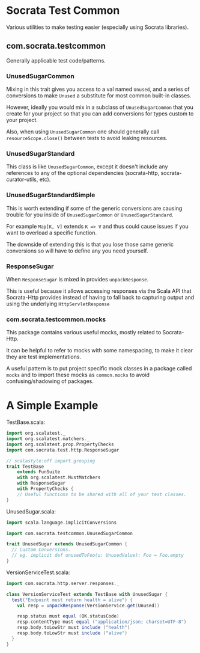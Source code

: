 # Socrata Test Common #
Various utilities to make testing easier (especially using Socrata
libraries).

## com.socrata.testcommon ##
Generally applicable test code/patterns.

### UnusedSugarCommon ###
Mixing in this trait gives you access to a val named `Unused`, and a
series of conversions to make `Unused` a substitute for most common
built-in classes.

However, ideally you would mix in a subclass of `UnusedSugarCommon`
that you create for your project so that you can add conversions for
types custom to your project.

Also, when using `UnusedSugarCommon` one should generally call
`resourceScope.close()` between tests to avoid leaking resources.

### UnusedSugarStandard ###
This class is like `UnusedSugarCommon`, except it doesn't include any
references to any of the optional dependencies (socrata-http,
socrata-curator-utils, etc).

### UnusedSugarStandardSimple ###
This is worth extending if some of the generic conversions are causing
trouble for you inside of `UnusedSugarCommon` or
`UnusedSugarStandard`.

For example `Map[K, V]` extends `K => V` and thus could cause issues
if you want to overload a specific function.

The downside of extending this is that you lose those same generic
conversions so will have to define any you need yourself.

### ResponseSugar ###
When `ResponseSugar` is mixed in provides `unpackResponse`.

This is useful because it allows accessing responses via the Scala API
that Socrata-Http provides instead of having to fall back to capturing
output and using the underlying `HttpServletResponse`

### com.socrata.testcommon.mocks ###
This package contains various useful mocks, mostly related to
Socrata-Http.

It can be helpful to refer to mocks with some namespacing, to make it
clear they are test implementations.

A useful pattern is to put project specific mock classes in a package
called `mocks` and to import these mocks as `common.mocks` to avoid
confusing/shadowing of packages.

# A Simple Example #
TestBase.scala:
```scala
import org.scalatest._
import org.scalatest.matchers._
import org.scalatest.prop.PropertyChecks
import com.socrata.test.http.ResponseSugar

// scalastyle:off import.grouping
trait TestBase
    extends FunSuite
    with org.scalatest.MustMatchers
    with ResponseSugar
    with PropertyChecks {
    // Useful functions to be shared with all of your test classes.
}
```

UnusedSugar.scala:
```scala
import scala.language.implicitConversions

import com.socrata.testcommon.UnusedSugarCommon

trait UnusedSugar extends UnusedSugarCommon {
  // Custom Conversions.
  // eg. implicit def unusedToFoo(u: UnusedValue): Foo = Foo.empty
}
```

VersionServiceTest.scala:
```scala
import com.socrata.http.server.responses._

class VersionServiceTest extends TestBase with UnusedSugar {
  test("Endpoint must return health = alive") {
    val resp = unpackResponse(VersionService.get(Unused))

    resp.status must equal (OK.statusCode)
    resp.contentType must equal ("application/json; charset=UTF-8")
    resp.body.toLowStr must include ("health")
    resp.body.toLowStr must include ("alive")
  }
}
```
